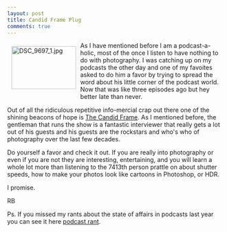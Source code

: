 ```yaml
---
layout: post
title: Candid Frame Plug
comments: true
---
```

<a rel="lightbox" href="/wp-content/uploads/2009/05/DSC_9697_1.jpg"><img title="DSC_9697_1.jpg" src="/wp-content/uploads/2009/05/.thumbs/.DSC_9697_1.jpg" border="0" alt="DSC_9697_1.jpg" hspace="10" vspace="10" width="150" height="100" align="left" /></a>As I have mentioned before I am a podcast-a-holic, most of the once I listen to have nothing to do with photography. I was catching up on my podcasts the other day and one of my favoites asked to do him a favor by trying to spread the word about his little corner of the podcast world. Now that was like three episodes ago but hey better late than never.

Out of all the ridiculous repetitive info-mercial crap out there one of the shining beacons of hope is <a href="http://thecandidframe.blogspot.com/">The Candid Frame</a>. As I mentioned before, the gentleman that runs the show is a fantastic interviewer that really gets a lot out of his guests and his guests are the rockstars and who's who of photography over the last few decades.

Do yourself a favor and check it out. If you are really into photography or even if you are not they are interesting, entertaining, and you will learn a whole lot more than listening to the 7413th person prattle on about shutter speeds, how to make your photos look like cartoons in Photoshop, or HDR.

I promise.

RB

Ps. If you missed my rants about the state of affairs in podcasts last year you can see it here <a href="http://photo.rwboyer.com/2008/09/podcast-rant/">podcast rant</a>.